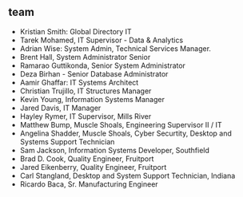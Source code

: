 ## team

- Kristian Smith: Global Directory IT
- Tarek Mohamed, IT Supervisor - Data & Analytics
- Adrian Wise: System Admin, Technical Services Manager.
- Brent Hall, System Administrator Senior
- Ramarao Guttikonda, Senior System Administrator
- Deza Birhan - Senior Database Administrator
- Aamir Ghaffar: IT Systems Architect
- Christian Trujillo, IT Structures Manager
- Kevin Young, Information Systems Manager
- Jared Davis, IT Manager
- Hayley Rymer, IT Supervisor, Mills River
- Matthew Bump, Muscle Shoals, Engineering Supervisor II / IT
- Angelina Shadder, Muscle Shoals, Cyber Securtity, Desktop and Systems Support Technician
- Sam Jackson, Information Systems Developer, Southfield
- Brad D. Cook, Quality Engineer, Fruitport
- Jared Eikenberry, Quality Engineer, Fruitport
- Carl Stangland, Desktop and System Support Technician, Indiana
- Ricardo Baca, Sr. Manufacturing Engineer
